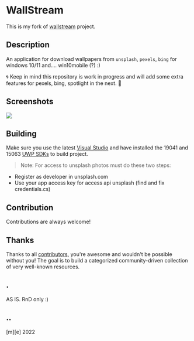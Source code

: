 # WallStream
This is my fork of [wallstream](https://github.com/meysamhadeli/wallstream/) project.

## Description 
An application for download wallpapers from `unsplash`, `pexels`, `bing` for windows 10/11 and.... win10mobile (?) :)

🌀 Keep in mind this repository is work in progress and will add some extra features for pexels, bing, spotlight in the next. 🚀

## Screenshots
![](Images/shot1.jpg)

## Building
Make sure you use the latest [Visual Studio](https://visualstudio.microsoft.com/vs/community/) and have installed the 19041 and 15063 [UWP SDKs](https://developer.microsoft.com/en-us/windows/downloads/windows-sdk/) to build project.

> Note: For access to unsplash photos must do these two steps:

- Register as developer in unsplash.com
- Use your app access key for access api unsplash (find and fix credentials.cs)

## Contribution
Contributions are always welcome! 

## Thanks
Thanks to all [contributors](https://github.com/meysamhadeli/wallstream/graphs/contributors), you're awesome and wouldn't be possible without you! The goal is to build a categorized community-driven collection of very well-known resources.

## .
AS IS. RnD only :)

## ..
[m][e] 2022
